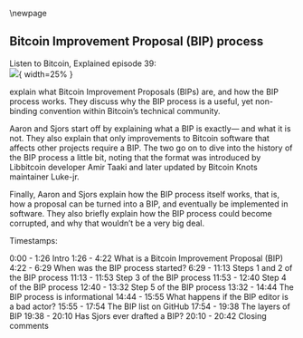 \newpage
## Bitcoin Improvement Proposal (BIP) process

Listen to Bitcoin, Explained episode 39:\
![](qr/39.png){ width=25% }

explain what Bitcoin Improvement Proposals (BIPs) are, and how the BIP process works. They discuss why the BIP process is a useful, yet non-binding convention within Bitcoin’s technical community.

Aaron and Sjors start off by explaining what a BIP is exactly— and what it is not. They also explain that only improvements to Bitcoin software that affects other projects require a BIP. The two go on to dive into the history of the BIP process a little bit, noting that the format was introduced by Libbitcoin developer Amir Taaki and later updated by Bitcoin Knots maintainer Luke-jr.

Finally, Aaron and Sjors explain how the BIP process itself works, that is, how a proposal can be turned into a BIP, and eventually be implemented in software. They also briefly explain how the BIP process could become corrupted, and why that wouldn’t be a very big deal.

Timestamps:

0:00 - 1:26 Intro
1:26 - 4:22 What is a Bitcoin Improvement Proposal (BIP)
4:22 - 6:29 When was the BIP process started?
6:29 - 11:13 Steps 1 and 2 of the BIP process
11:13 - 11:53 Step 3 of the BIP process
11:53 - 12:40 Step 4 of the BIP process
12:40 - 13:32 Step 5 of the BIP process
13:32 - 14:44 The BIP process is informational
14:44 - 15:55 What happens if the BIP editor is a bad actor?
15:55 - 17:54 The BIP list on GitHub
17:54 - 19:38 The layers of BIP
19:38 - 20:10 Has Sjors ever drafted a BIP?
20:10 - 20:42 Closing comments

